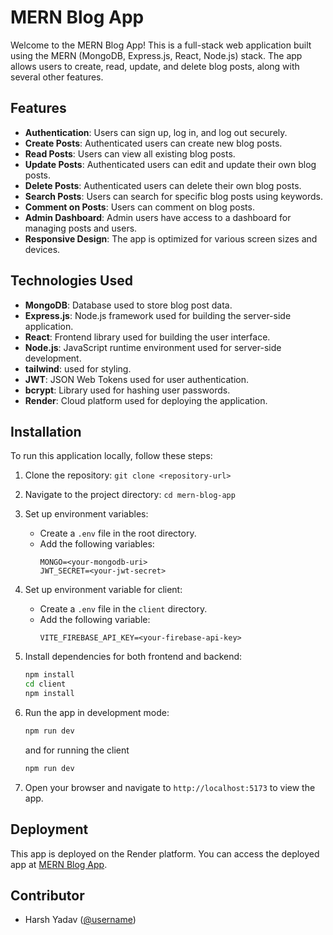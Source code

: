 # MERN Blog App

Welcome to the MERN Blog App! This is a full-stack web application built using the MERN (MongoDB, Express.js, React, Node.js) stack. The app allows users to create, read, update, and delete blog posts, along with several other features.

## Features

- **Authentication**: Users can sign up, log in, and log out securely.
- **Create Posts**: Authenticated users can create new blog posts.
- **Read Posts**: Users can view all existing blog posts.
- **Update Posts**: Authenticated users can edit and update their own blog posts.
- **Delete Posts**: Authenticated users can delete their own blog posts.
- **Search Posts**: Users can search for specific blog posts using keywords.
- **Comment on Posts**: Users can comment on blog posts.
- **Admin Dashboard**: Admin users have access to a dashboard for managing posts and users.
- **Responsive Design**: The app is optimized for various screen sizes and devices.

## Technologies Used

- **MongoDB**: Database used to store blog post data.
- **Express.js**: Node.js framework used for building the server-side application.
- **React**: Frontend library used for building the user interface.
- **Node.js**: JavaScript runtime environment used for server-side development.
- **tailwind**: used for styling.
- **JWT**: JSON Web Tokens used for user authentication.
- **bcrypt**: Library used for hashing user passwords.
- **Render**: Cloud platform used for deploying the application.

## Installation

To run this application locally, follow these steps:

1. Clone the repository: `git clone <repository-url>`
2. Navigate to the project directory: `cd mern-blog-app`
3. Set up environment variables:
   - Create a `.env` file in the root directory.
   - Add the following variables:
     ```
     MONGO=<your-mongodb-uri>
     JWT_SECRET=<your-jwt-secret>
     ```
4. Set up environment variable for client:
   - Create a `.env` file in the `client` directory.
   - Add the following variable:
     ```
     VITE_FIREBASE_API_KEY=<your-firebase-api-key>
     ```
5. Install dependencies for both frontend and backend:
   ```bash
   npm install
   cd client
   npm install
   ```
6. Run the app in development mode:
   ```bash
   npm run dev
   ```
   and for running the client
   ```bash
   npm run dev
   ```
   

8. Open your browser and navigate to `http://localhost:5173` to view the app.

## Deployment

This app is deployed on the Render platform. You can access the deployed app at [MERN Blog App](https://mern-blog-s3eo.onrender.com/).

## Contributor

- Harsh Yadav ([@username]([https://github.com/username](https://github.com/harshyadavone)https://github.com/harshyadavone))

